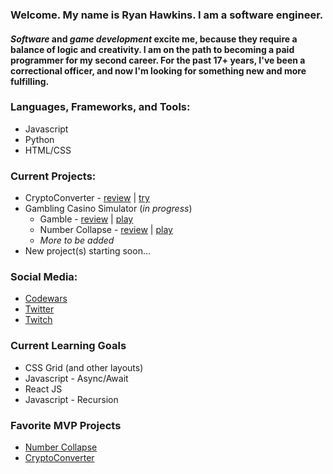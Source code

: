 ### Welcome. My name is Ryan Hawkins. I am a **software** engineer. 

#### _Software_ and _game development_ excite me, because they require a balance of logic and creativity. I am on the path to becoming a paid programmer for my second career. For the past 17+ years, I've been a correctional officer, and now I'm looking for something new and more fulfilling.


### Languages, Frameworks, and Tools:
- Javascript
- Python
- HTML/CSS


### Current Projects:

- CryptoConverter - [review](https://github.com/RyanKHawkins/JS-CryptoConverter) | [try](https://f5devlife.github.io/JS-CryptoConverter)
- Gambling Casino Simulator (_in progress_)
    - Gamble - [review](https://github.com/RyanKHawkins/Gamble) | [play](https://f5devlife.github.io/Gamble/)
    - Number Collapse - [review](https://github.com/RyanKHawkins/Hi-Low-Number-Collapse) | [play](https://f5devlife.github.io/Hi-Low-Number-Collapse/)
    - _More to be added_
- New project(s) starting soon...


### Social Media:
- [Codewars](https://www.codewars.com/users/RyanKHawkins)
- [Twitter](https://twitter.com/f5devlife)
- [Twitch](https://www.twitch.tv/ryankhawkins)


### Current Learning Goals
- CSS Grid (and other layouts)
- Javascript - Async/Await
- React JS
- Javascript - Recursion


### Favorite MVP Projects
- [Number Collapse](https://github.com/RyanKHawkins/Hi-Low-Number-Collapse)
- [CryptoConverter](https://github.com/RyanKHawkins/JS-CryptoConverter)
